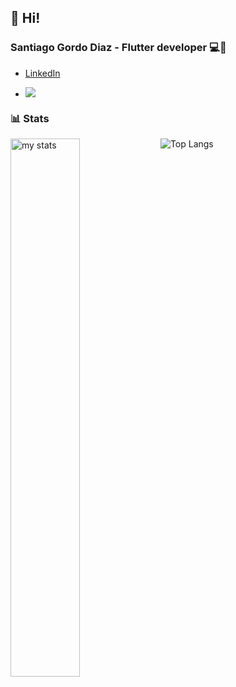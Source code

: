 ## 👋 Hi!

### Santiago Gordo Diaz - Flutter developer 💻📲
 

- [LinkedIn](www.linkedin.com/in/santi-gd/)


 - ![](https://komarev.com/ghpvc/?username=santi-gd)

### 📊 Stats  
<img alt="my stats" align="left" width="47%" src="https://github-readme-stats.vercel.app/api?username=santi-gd"/>  


![Top Langs](https://github-readme-stats.vercel.app/api/top-langs/?username=santi-gd&layout=compact)






